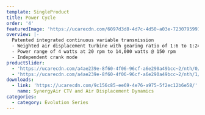 ```yaml
---
template: SingleProduct
title: Power Cycle
order: '4'
featuredImage: 'https://ucarecdn.com/6097d3d8-4d7c-4d50-a03e-723079599108/'
overview: |-
  Patented integrated continuous variable transmission
  - Weighted air displacement turbine with gearing ratio of 1:6 to 1:24
  - Power range of 4 watts at 20 rpm to 14,000 watts @ 150 rpm
  - Independent crank mode
productSlider:
  - 'https://ucarecdn.com/a4ae239e-8f60-4f06-96cf-a6e290a49bcc~2/nth/0/'
  - 'https://ucarecdn.com/a4ae239e-8f60-4f06-96cf-a6e290a49bcc~2/nth/1/'
downloads:
  - link: 'https://ucarecdn.com/9c156c85-ee69-4e76-a975-5f2ec12b6e58/'
    name: SynergyAir CTV and Air Displacement Dynamics
categories:
  - category: Evolution Series
---
```


